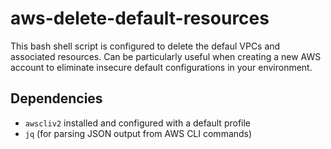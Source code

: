 # aws-delete-default-resources

This bash shell script is configured to delete the defaul VPCs and associated resources.  Can be particularly useful when creating a new AWS account to eliminate insecure default configurations in your environment.

## Dependencies
- `awscliv2` installed and configured with a default profile
- `jq` (for parsing JSON output from AWS CLI commands)